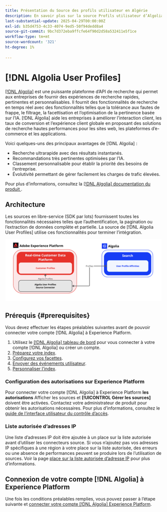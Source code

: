 ```yaml
---
title: Présentation du Source des profils utilisateur en Algérie
description: En savoir plus sur la source Profils utilisateur d’Algolia dans le Adobe Experience Platform
last-substantial-update: 2025-04-29T00:00:00Z
exl-id: b35d4753-4c33-4074-9ed5-50f94dedd8a4
source-git-commit: 9bc7d372eba9ffcfe64f90d2d58a532411e5f1ce
workflow-type: tm+mt
source-wordcount: '321'
ht-degree: 1%

---
```


# [!DNL Algolia User Profiles]

[[!DNL Algolia]](https://www.algolia.com/) est une puissante plateforme d’API de recherche qui permet aux entreprises de fournir des expériences de recherche rapides, pertinentes et personnalisables. Il fournit des fonctionnalités de recherche en temps réel avec des fonctionnalités telles que la tolérance aux fautes de frappe, le filtrage, la facettisation et l’optimisation de la pertinence basée sur l’IA. [!DNL Algolia] aide les entreprises à améliorer l’interaction client, les taux de conversion et l’expérience client globale en proposant des solutions de recherche hautes performances pour les sites web, les plateformes d’e-commerce et les applications.

Voici quelques-uns des principaux avantages de [!DNL Algolia] :

* Recherche ultrarapide avec des résultats instantanés.
* Recommandations très pertinentes optimisées par l’IA.
* Classement personnalisable pour établir la priorité des besoins de l’entreprise.
* Évolutivité permettant de gérer facilement les charges de trafic élevées.

Pour plus d’informations, consultez la [[!DNL Algolia]  documentation du produit &#x200B;](https://resources.algolia.com/).

## Architecture

Les sources en libre-service (SDK par lots) fournissent toutes les fonctionnalités nécessaires telles que l’authentification, la pagination ou l’extraction de données complète et partielle. La source de [!DNL Algolia User Profiles] utilise ces fonctionnalités pour terminer l’intégration.

![Architecture de l’intégration Algolia et Experience Platform](../../images/tutorials/create/algolia/user-profiles/algolia-aep-user-profiles-arch.png)

## Prérequis {#prerequisites}

Vous devez effectuer les étapes préalables suivantes avant de pouvoir connecter votre compte [!DNL Algolia] à Experience Platform.

1. Utilisez le [[!DNL Algolia] tableau de bord](https://dashboard.algolia.com/users/sign_up) pour vous connecter à votre compte [!DNL Algolia] ou créer un compte.
2. [Préparez votre index](https://www.algolia.com/doc/guides/sending-and-managing-data/prepare-your-data/in-depth/prepare-data-in-depth/).
3. [Configurez vos facettes](https://www.algolia.com/doc/guides/managing-results/refine-results/faceting/).
4. [Envoyer des événements utilisateur](https://www.algolia.com/doc/guides/sending-events/getting-started/).
5. [Personnaliser l’index](https://www.algolia.com/doc/guides/personalization/advanced-personalization/configure/setup/indices/).

### Configuration des autorisations sur Experience Platform

Pour connecter votre compte [!DNL Algolia] à Experience Platform **les autorisations** Afficher les sources et **[!UICONTROL Gérer les sources]** doivent être activées. Contactez votre administrateur de produit pour obtenir les autorisations nécessaires. Pour plus d’informations, consultez le [guide de l’interface utilisateur du contrôle d’accès](../../../access-control/abac/ui/permissions.md).

### Liste autorisée d’adresses IP

Une liste d’adresses IP doit être ajoutée à un place sur la liste autorisée avant d’utiliser les connecteurs source. Si vous n’ajoutez pas vos adresses IP spécifiques à une région à votre place sur la liste autorisée, des erreurs ou une absence de performances peuvent se produire lors de l’utilisation de sources. Voir la page [place sur la liste autorisée d’adresse IP](../../ip-address-allow-list.md) pour plus d’informations.

## Connexion de votre compte [!DNL Algolia] à Experience Platform

Une fois les conditions préalables remplies, vous pouvez passer à l’étape suivante et [connecter votre compte  [!DNL Algolia]  Experience Platform](../../tutorials/ui/create/data-partners/algolia-user-profiles.md).
